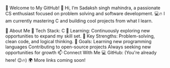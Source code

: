 👋 Welcome to My GitHub! 🚀
Hi, I’m Sadaksh singh mahindra, a passionate CS enthusiast focused on problem solving and software development. 💻🔥 I am currently mastering C and building cool projects from what I learn.

🚀 About Me
🎯 Tech Stack: C
🔄 Learning: Continuously exploring new opportunities to expand my skill set.
🧠 Key Strengths: Problem-solving, clean code, and logical thinking.
🌱 Goals:
Learning new programming languages
Contributing to open-source projects
Always seeking new opportunities for growth
📫 Connect With Me
💻 GitHub: (You're already here! 😉🔥)
🌍 More links coming soon!

<!---
sadakshmahindra/sadakshmahindra is a ✨ special ✨ repository because its `README.md` (this file) appears on your GitHub profile.
You can click the Preview link to take a look at your changes.
--->
